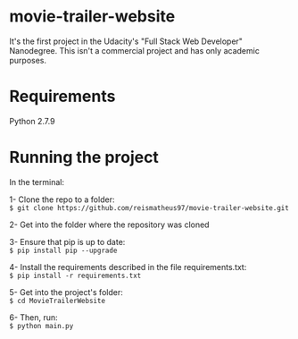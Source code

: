 # movie-trailer-website
It's the first project in the Udacity's "Full Stack Web Developer" Nanodegree.
This isn't a commercial project and has only academic purposes. 

# Requirements
Python 2.7.9

# Running the project
In the terminal:

1- Clone the repo to a folder: \
```$ git clone https://github.com/reismatheus97/movie-trailer-website.git``` 

2- Get into the folder where the repository was cloned 

3- Ensure that pip is up to date: \
```$ pip install pip --upgrade``` 

4- Install the requirements described in the file requirements.txt: \
```$ pip install -r requirements.txt``` 

5- Get into the project's folder: \
```$ cd MovieTrailerWebsite``` 

6- Then, run: \
```$ python main.py``` 


